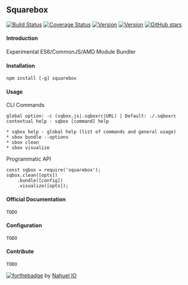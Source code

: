 ## Squarebox


[![Build Status](https://travis-ci.org/nahuelio/squarebox.svg?branch=master)](https://travis-ci.org/nahuelio/squarebox)
[![Coverage Status](https://coveralls.io/repos/github/nahuelio/squarebox/badge.svg)](https://coveralls.io/github/nahuelio/squarebox)
[![Version](https://img.shields.io/badge/Version-1.0.0-blue.svg?style=flat)]()
[![Version](https://img.shields.io/badge/License-MIT-blue.svg?style=flat)](http://www.opensource.org/licenses/mit-license.php)
[![GitHub stars](https://img.shields.io/github/stars/nahuelio/squarebox.svg?style=social&label=Stars)]()

#### Introduction

Experimental ES6/CommonJS/AMD Module Bundler

#### Installation

```npm install [-g] squarebox```

#### Usage

CLI Commands

```
global option: -c (sqbox.js|.sqboxrc|URL) | Default: ./.sqboxrc
contextual help - sqbox [command] help

* sqbox help - global help (list of commands and general usage)
* sbox bundle --options
* sbox clean
* sbox visualize
```

Programmatic API

```
const sqbox = require('squarebox');
sqbox.clean([opts])
	.bundle([config])
	.visualize([opts]);
```

#### Official Documentation

```
TODO
```

#### Configuration

```
TODO
```

#### Contribute

```
TODO
```

[![forthebadge](http://forthebadge.com/images/badges/built-with-love.svg)](http://nahuel.io)
by [Nahuel IO](http://nahuel.io)
